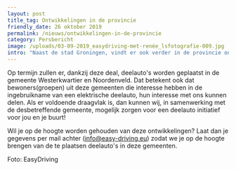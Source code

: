 ```yaml
---
layout: post
title_tag: Ontwikkelingen in de provincie
friendly_date: 26 oktober 2019
permalink: /nieuws/ontwikkelingen-in-de-provincie
category: Persbericht
image: /uploads/03-09-2019_easydriving-met-renée_lsfotografie-009.jpg
intro: "Naast de stad Groningen, vindt er ook verder in de provincie ontwikkeling plaats. Er zijn verschillende gemeenten die de Green Deal hebben getekend waardoor het, voor zowel particulieren als deelauto initiatieven, mogelijk is om laadpalen aan te vragen.\_Een aantal van de locaties zijn: Roden, Peize, Norg, Garnwerd en Leek."
---
```

Op termijn zullen er, dankzij deze deal, deelauto's worden geplaatst in de gemeente Westerkwartier en Noordenveld. Dat betekent ook dat bewoners(groepen) uit deze gemeenten die interesse hebben in de ingebruikname van een elektrische deelauto, hun interesse met ons kunnen delen. Als er voldoende draagvlak is, dan kunnen wij, in samenwerking met de desbetreffende gemeente, mogelijk zorgen voor een deelauto initiatief voor jou en je buurt!

Wil je op de hoogte worden gehouden van deze ontwikkelingen? Laat dan je gegevens per mail achter (info@easy-driving.eu) zodat we je op de hoogte brengen van de te plaatsen deelauto's in deze gemeenten. 

Foto: EasyDriving
